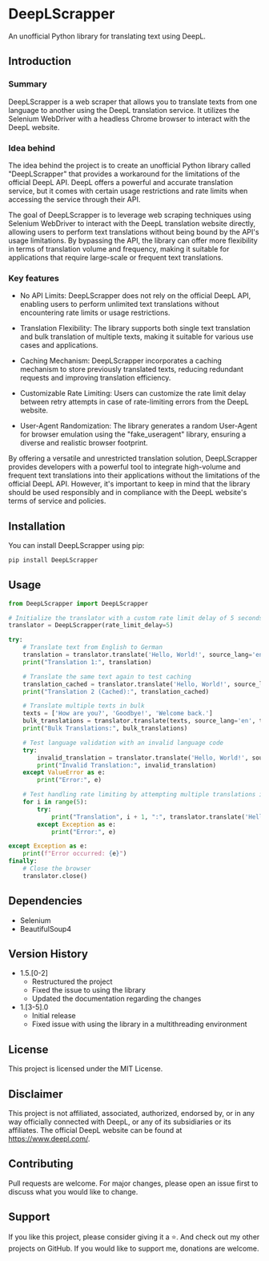 # DeepLScrapper

An unofficial Python library for translating text using DeepL.

## Introduction

### Summary

DeepLScrapper is a web scraper that allows you to translate texts from one language to another using the DeepL translation service. It utilizes the Selenium WebDriver with a headless Chrome browser to interact with the DeepL website.

### Idea behind

The idea behind the project is to create an unofficial Python library called "DeepLScrapper" that provides a workaround for the limitations of the official DeepL API. DeepL offers a powerful and accurate translation service, but it comes with certain usage restrictions and rate limits when accessing the service through their API.

The goal of DeepLScrapper is to leverage web scraping techniques using Selenium WebDriver to interact with the DeepL translation website directly, allowing users to perform text translations without being bound by the API's usage limitations. By bypassing the API, the library can offer more flexibility in terms of translation volume and frequency, making it suitable for applications that require large-scale or frequent text translations.

### Key features

- No API Limits: DeepLScrapper does not rely on the official DeepL API, enabling users to perform unlimited text translations without encountering rate limits or usage restrictions.

- Translation Flexibility: The library supports both single text translation and bulk translation of multiple texts, making it suitable for various use cases and applications.

- Caching Mechanism: DeepLScrapper incorporates a caching mechanism to store previously translated texts, reducing redundant requests and improving translation efficiency.

- Customizable Rate Limiting: Users can customize the rate limit delay between retry attempts in case of rate-limiting errors from the DeepL website.

- User-Agent Randomization: The library generates a random User-Agent for browser emulation using the "fake_useragent" library, ensuring a diverse and realistic browser footprint.

By offering a versatile and unrestricted translation solution, DeepLScrapper provides developers with a powerful tool to integrate high-volume and frequent text translations into their applications without the limitations of the official DeepL API. However, it's important to keep in mind that the library should be used responsibly and in compliance with the DeepL website's terms of service and policies.

## Installation

You can install DeepLScrapper using pip:

```bash
pip install DeepLScrapper
```

## Usage

```python
from DeepLScrapper import DeepLScrapper

# Initialize the translator with a custom rate limit delay of 5 seconds
translator = DeepLScrapper(rate_limit_delay=5)

try:
    # Translate text from English to German
    translation = translator.translate('Hello, World!', source_lang='en', target_lang='el')
    print("Translation 1:", translation)

    # Translate the same text again to test caching
    translation_cached = translator.translate('Hello, World!', source_lang='en', target_lang='el')
    print("Translation 2 (Cached):", translation_cached)

    # Translate multiple texts in bulk
    texts = ['How are you?', 'Goodbye!', 'Welcome back.']
    bulk_translations = translator.translate(texts, source_lang='en', target_lang='fr')
    print("Bulk Translations:", bulk_translations)

    # Test language validation with an invalid language code
    try:
        invalid_translation = translator.translate('Hello, World!', source_lang='en', target_lang='invalid')
        print("Invalid Translation:", invalid_translation)
    except ValueError as e:
        print("Error:", e)

    # Test handling rate limiting by attempting multiple translations in a short duration
    for i in range(5):
        try:
            print("Translation", i + 1, ":", translator.translate('Hello!', source_lang='en', target_lang='fr'))
        except Exception as e:
            print("Error:", e)

except Exception as e:
    print(f"Error occurred: {e}")
finally:
    # Close the browser
    translator.close()
```

## Dependencies

- Selenium
- BeautifulSoup4

## Version History


- 1.5.[0-2]
    - Restructured the project
    - Fixed the issue to using the library
    - Updated the documentation regarding the changes
- 1.[3-5].0
    - Initial release
    - Fixed issue with using the library in a multithreading environment

## License

This project is licensed under the MIT License.

## Disclaimer

This project is not affiliated, associated, authorized, endorsed by, or in any way officially connected with DeepL, or any of its subsidiaries or its affiliates. The official DeepL website can be found at https://www.deepl.com/.

## Contributing

Pull requests are welcome. For major changes, please open an issue first to discuss what you would like to change.

## Support

If you like this project, please consider giving it a ⭐. And check out my other projects on GitHub. If you would like to support me, donations are welcome.
